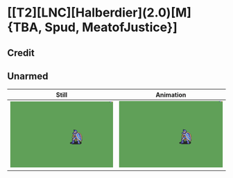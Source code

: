 # [\[T2\]\[LNC\]\[Halberdier\]\(2.0\)\[M\]{TBA, Spud, MeatofJustice}]

## Credit


	
## Unarmed

| Still | Animation |
| :---: | :-------: |
| ![Unarmed still](./Unarmed_000.png) | ![Unarmed animation](./Unarmed.gif) |
